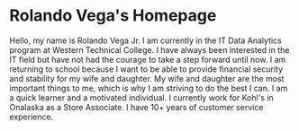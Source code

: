# Rolando Vega's Homepage

Hello, my name is Rolando Vega Jr. I am currently in the IT Data Analytics program at Western Technical College. I have always been interested in the IT field but have not had the courage to take a step forward until now. I am returning to school because I want to be able to provide financial security and stability for my wife and daughter. My wife and daughter are the most important things to me, which is why I am striving to do the best I can. I am a quick learner and a motivated individual. I currently work for Kohl's in Onalaska as a Store Associate. I have 10+ years of customer service experience.
